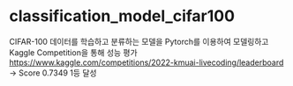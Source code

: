 # classification_model_cifar100
CIFAR-100 데이터를 학습하고 분류하는 모델을 Pytorch를 이용하여 모델링하고 Kaggle Competition을 통해 성능 평가   
https://www.kaggle.com/competitions/2022-kmuai-livecoding/leaderboard -> Score 0.7349 1등 달성
